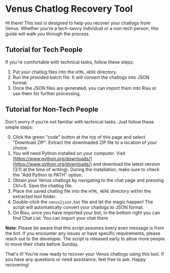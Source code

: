 # Venus Chatlog Recovery Tool

Hi there! This tool is designed to help you recover your chatlogs from Venus. Whether you're a tech-savvy individual or a non-tech person, this guide will walk you through the process.

## Tutorial for Tech People

If you're comfortable with technical tasks, follow these steps:

1. Put your chatlog files into the `HTML_HERE` directory.
2. Run the provided batch file. It will convert the chatlogs into JSON format.
3. Once the JSON files are generated, you can import them into Risu or use them for further processing.

## Tutorial for Non-Tech People

Don't worry if you're not familiar with technical tasks. Just follow these simple steps:

0. Click the green "code" button at the top of this page and select "Download ZIP". Extract the downloaded ZIP file to a location of your choice.
1. You will need Python installed on your computer. Visit [https://www.python.org/downloads/](https://www.python.org/downloads/) and download the latest version (3.11 at the time of writing). During the installation, make sure to check the "Add Python to PATH" option.
2. Obtain your Venus chatlogs by navigating to the chat page and pressing Ctrl+S. Save the chatlog file.
3. Place the saved chatlog file into the `HTML_HERE` directory within the extracted tool folder.
4. Double-click the `venus2json.bat` file and let the magic happen! The script will automatically convert your chatlogs to JSON format.
5. On Risu, once you have imported your bot, in the bottom right you can find Chat List. You can import your chat there

**Note**: Please be aware that this script assumes every even message is from the bot. If you encounter any issues or have specific requirements, please reach out to the developer. The script is released early to allow more people to move their chats before Sunday.

That's it! You're now ready to recover your Venus chatlogs using this tool. If you have any questions or need assistance, feel free to ask. Happy recovering!
